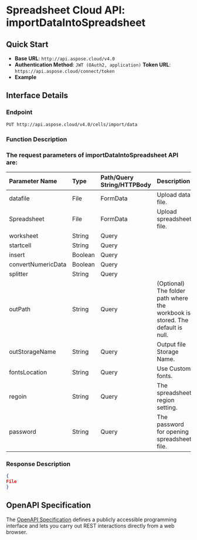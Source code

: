 
# **Spreadsheet Cloud API: importDataIntoSpreadsheet**

 


## **Quick Start**

- **Base URL**: `http://api.aspose.cloud/v4.0`
- **Authentication Method**: `JWT (OAuth2, application)`  **Token URL**: `https://api.aspose.cloud/connect/token`
- **Example** 

## **Interface Details**

### **Endpoint** 

```
PUT http://api.aspose.cloud/v4.0/cells/import/data
```
### **Function Description**

### The request parameters of **importDataIntoSpreadsheet** API are: 

| Parameter Name | Type | Path/Query String/HTTPBody | Description | 
| :- | :- | :- |:- | 
|datafile|File|FormData|Upload data file.|
|Spreadsheet|File|FormData|Upload spreadsheet file.|
|worksheet|String|Query||
|startcell|String|Query||
|insert|Boolean|Query||
|convertNumericData|Boolean|Query||
|splitter|String|Query||
|outPath|String|Query|(Optional) The folder path where the workbook is stored. The default is null.|
|outStorageName|String|Query|Output file Storage Name.|
|fontsLocation|String|Query|Use Custom fonts.|
|regoin|String|Query|The spreadsheet region setting.|
|password|String|Query|The password for opening spreadsheet file.|

### **Response Description**
```json
{
File
}
```


## OpenAPI Specification

The [OpenAPI Specification](https://reference.aspose.cloud/cells/#/DataProcessingController/ImportDataIntoSpreadsheet) defines a publicly accessible programming interface and lets you carry out REST interactions directly from a web browser.

